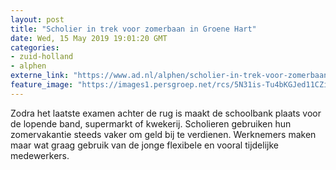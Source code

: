 ```yaml
---
layout: post
title: "Scholier in trek voor zomerbaan in Groene Hart"
date: Wed, 15 May 2019 19:01:20 GMT
categories: 
- zuid-holland 
- alphen 
externe_link: "https://www.ad.nl/alphen/scholier-in-trek-voor-zomerbaan-in-groene-hart~ac69a3c8/"
feature_image: "https://images1.persgroep.net/rcs/5N31is-Tu4bKGJed11CZi61vCgk/diocontent/147866553/_fitwidth/400/?appId=21791a8992982cd8da851550a453bd7f&quality=0.7"
---
```


Zodra het laatste examen achter de rug is maakt de schoolbank plaats voor de lopende band, supermarkt of kwekerij. Scholieren gebruiken hun zomervakantie steeds vaker om geld bij te verdienen. Werknemers maken maar wat graag gebruik van de jonge flexibele en vooral tijdelijke medewerkers.
